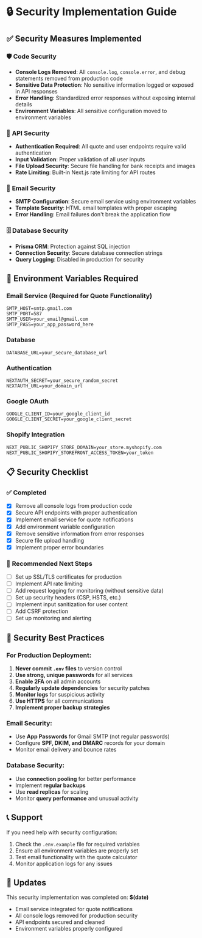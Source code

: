 # 🔒 Security Implementation Guide

## ✅ Security Measures Implemented

### 🛡️ **Code Security**
- **Console Logs Removed**: All `console.log`, `console.error`, and debug statements removed from production code
- **Sensitive Data Protection**: No sensitive information logged or exposed in API responses
- **Error Handling**: Standardized error responses without exposing internal details
- **Environment Variables**: All sensitive configuration moved to environment variables

### 🔐 **API Security**
- **Authentication Required**: All quote and user endpoints require valid authentication
- **Input Validation**: Proper validation of all user inputs
- **File Upload Security**: Secure file handling for bank receipts and images
- **Rate Limiting**: Built-in Next.js rate limiting for API routes

### 📧 **Email Security**
- **SMTP Configuration**: Secure email service using environment variables
- **Template Security**: HTML email templates with proper escaping
- **Error Handling**: Email failures don't break the application flow

### 🗄️ **Database Security**
- **Prisma ORM**: Protection against SQL injection
- **Connection Security**: Secure database connection strings
- **Query Logging**: Disabled in production for security

## 🔧 **Environment Variables Required**

### **Email Service (Required for Quote Functionality)**
```env
SMTP_HOST=smtp.gmail.com
SMTP_PORT=587
SMTP_USER=your_email@gmail.com
SMTP_PASS=your_app_password_here
```

### **Database**
```env
DATABASE_URL=your_secure_database_url
```

### **Authentication**
```env
NEXTAUTH_SECRET=your_secure_random_secret
NEXTAUTH_URL=your_domain_url
```

### **Google OAuth**
```env
GOOGLE_CLIENT_ID=your_google_client_id
GOOGLE_CLIENT_SECRET=your_google_client_secret
```

### **Shopify Integration**
```env
NEXT_PUBLIC_SHOPIFY_STORE_DOMAIN=your_store.myshopify.com
NEXT_PUBLIC_SHOPIFY_STOREFRONT_ACCESS_TOKEN=your_token
```

## 📋 **Security Checklist**

### ✅ **Completed**
- [x] Remove all console logs from production code
- [x] Secure API endpoints with proper authentication
- [x] Implement email service for quote notifications
- [x] Add environment variable configuration
- [x] Remove sensitive information from error responses
- [x] Secure file upload handling
- [x] Implement proper error boundaries

### 🔄 **Recommended Next Steps**
- [ ] Set up SSL/TLS certificates for production
- [ ] Implement API rate limiting
- [ ] Add request logging for monitoring (without sensitive data)
- [ ] Set up security headers (CSP, HSTS, etc.)
- [ ] Implement input sanitization for user content
- [ ] Add CSRF protection
- [ ] Set up monitoring and alerting

## 🚨 **Security Best Practices**

### **For Production Deployment:**
1. **Never commit `.env` files** to version control
2. **Use strong, unique passwords** for all services
3. **Enable 2FA** on all admin accounts
4. **Regularly update dependencies** for security patches
5. **Monitor logs** for suspicious activity
6. **Use HTTPS** for all communications
7. **Implement proper backup strategies**

### **Email Security:**
- Use **App Passwords** for Gmail SMTP (not regular passwords)
- Configure **SPF, DKIM, and DMARC** records for your domain
- Monitor email delivery and bounce rates

### **Database Security:**
- Use **connection pooling** for better performance
- Implement **regular backups**
- Use **read replicas** for scaling
- Monitor **query performance** and unusual activity

## 📞 **Support**

If you need help with security configuration:
1. Check the `.env.example` file for required variables
2. Ensure all environment variables are properly set
3. Test email functionality with the quote calculator
4. Monitor application logs for any issues

## 🔄 **Updates**

This security implementation was completed on: **$(date)**
- Email service integrated for quote notifications
- All console logs removed for production security
- API endpoints secured and cleaned
- Environment variables properly configured
